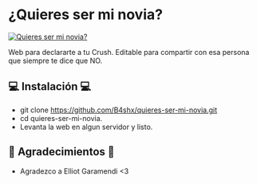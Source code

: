 # ¿Quieres ser mi novia?

[![Quieres ser mi novia?](https://media.discordapp.net/attachments/988524370198683681/989933199457136710/Screenshot_1.png?width=1042&height=522)]()

Web para declararte a tu Crush. Editable para compartir con esa persona que siempre te dice que NO.

## 💻 Instalación 💻
  - git clone https://github.com/B4shx/quieres-ser-mi-novia.git
  - cd quieres-ser-mi-novia.
  - Levanta la web en algun servidor y listo.

## 🌸 Agradecimientos 🌸
  - Agradezco a Elliot Garamendi <3
